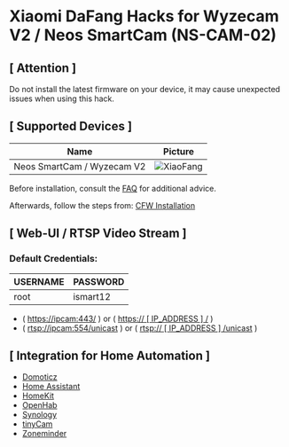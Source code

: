 # Xiaomi DaFang Hacks for Wyzecam V2 / Neos SmartCam (NS-CAM-02)

## [ Attention ]
Do not install the latest firmware on your device, it may cause unexpected issues when using this hack.

## [ Supported Devices ]

Name | Picture
--- | ---
Neos SmartCam / Wyzecam V2 | ![XiaoFang](/xiaofang.png)

Before installation, consult the [FAQ](/hacks/faq.md) for additional advice.

Afterwards, follow the steps from:
[CFW Installation](/hacks/install_cfw.md)

## [ Web-UI / RTSP Video Stream ]

### Default Credentials:

USERNAME | PASSWORD
--- | ---
root | ismart12 

- ( [https://ipcam:443/](https://ipcam:443/) )  or  ( [https:// [ IP_ADDRESS ] /](/#) )
- ( [rtsp://ipcam:554/unicast](rtsp://ipcam:554/unicast) )  or  ( [rtsp:// [ IP_ADDRESS ] /unicast](/#) )

## [ Integration for Home Automation ]

- [Domoticz](/integration/domoticz/domoticz.md)
- [Home Assistant](/integration/homeassistant/homeassistant.md)
- [HomeKit](/integration/homekit/homekit.md)
- [OpenHab](https://community.openhab.org/t/how-to-configure-a-hacked-xiaomi-dafang-to-work-with-openhab/51121)
- [Synology](/integration/synology/synology.md)
- [tinyCam](/integration/tinycam/tinycam.md)
- [Zoneminder](/integration/zoneminder/zoneminder.md)
